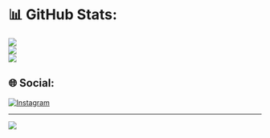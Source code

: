 
# 📊 GitHub Stats:
![](https://github-readme-stats.vercel.app/api?username=Macinho7&theme=highcontrast&hide_border=false&include_all_commits=false&count_private=false)<br/>
![](https://github-readme-streak-stats.herokuapp.com/?user=Macinho7&theme=highcontrast&hide_border=false)<br/>
![](https://github-readme-stats.vercel.app/api/top-langs/?username=Macinho7&theme=highcontrast&hide_border=false&include_all_commits=false&count_private=false&layout=compact)

## 🌐 Social:
[![Instagram](https://img.shields.io/badge/Instagram-%23E4405F.svg?logo=Instagram&logoColor=white)](https://instagram.com/https://www.instagram.com/maccielx_/) 

---
[![](https://visitcount.itsvg.in/api?id=Macinho7&icon=5&color=7)](https://visitcount.itsvg.in)

<!-- Proudly created with GPRM ( https://gprm.itsvg.in ) -->
